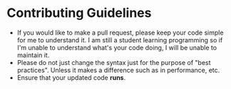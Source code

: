 # Contributing Guidelines

- If you would like to make a pull request, please keep your code simple for me to understand it. I am still a student learning programming so if I'm unable to understand what's your code doing, I will be unable to maintain it.
- Please do not just change the syntax just for the purpose of "best practices". Unless it makes a difference such as in performance, etc. 
- Ensure that your updated code **runs**.
